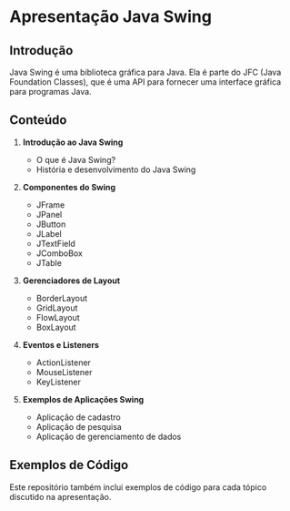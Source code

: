 # Apresentação Java Swing

## Introdução

Java Swing é uma biblioteca gráfica para Java. Ela é parte do JFC (Java Foundation Classes), que é uma API para fornecer uma interface gráfica para programas Java.

## Conteúdo

1. **Introdução ao Java Swing**
    - O que é Java Swing?
    - História e desenvolvimento do Java Swing

2. **Componentes do Swing**
    - JFrame
    - JPanel
    - JButton
    - JLabel
    - JTextField
    - JComboBox
    - JTable

3. **Gerenciadores de Layout**
    - BorderLayout
    - GridLayout
    - FlowLayout
    - BoxLayout

4. **Eventos e Listeners**
    - ActionListener
    - MouseListener
    - KeyListener

5. **Exemplos de Aplicações Swing**
    - Aplicação de cadastro
    - Aplicação de pesquisa
    - Aplicação de gerenciamento de dados

## Exemplos de Código

Este repositório também inclui exemplos de código para cada tópico discutido na apresentação.

